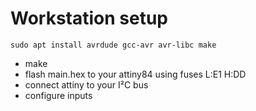 Workstation setup
=================
```
sudo apt install avrdude gcc-avr avr-libc make
```

- make
- flash main.hex to your attiny84 using fuses L:E1 H:DD
- connect attiny to your I²C bus
- configure inputs

